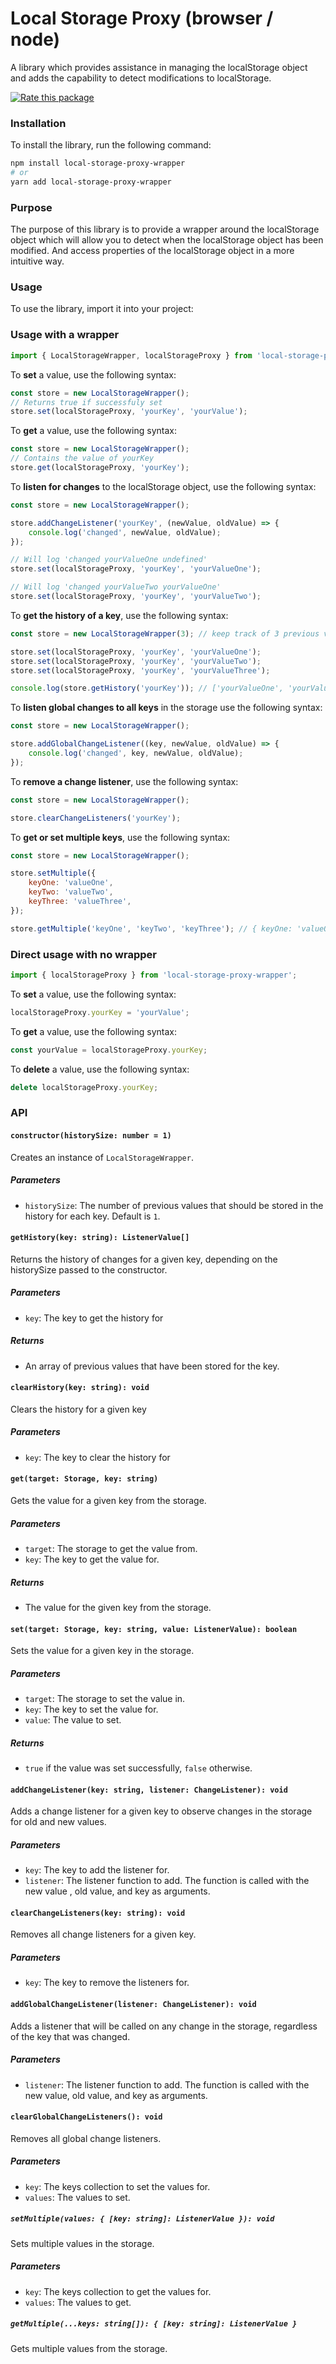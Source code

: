 # Local Storage Proxy (browser / node)

A library which provides assistance in managing the localStorage object and adds the capability to detect modifications to localStorage.

[![Rate this package](https://badges.openbase.com/js/rating/local-storage-proxy-wrapper.svg?token=qocsFqVQshrwHHfbBZFxCary9nXTxo2R90G48g8zdOM=)](https://openbase.com/js/local-storage-proxy-wrapper?utm_source=embedded&amp;utm_medium=badge&amp;utm_campaign=rate-badge)
### Installation
To install the library, run the following command:

```bash
npm install local-storage-proxy-wrapper
# or
yarn add local-storage-proxy-wrapper
```

### Purpose
The purpose of this library is to provide a wrapper around the localStorage object which will allow you to detect when the localStorage object has been modified.
And access properties of the localStorage object in a more intuitive way.

### Usage
To use the library, import it into your project:

### Usage with a wrapper

```javascript
import { LocalStorageWrapper, localStorageProxy } from 'local-storage-proxy-wrapper';
```

To <b>set</b> a value, use the following syntax:

```javascript
const store = new LocalStorageWrapper();
// Returns true if successfuly set
store.set(localStorageProxy, 'yourKey', 'yourValue');
```

To <b>get</b> a value, use the following syntax:

```javascript
const store = new LocalStorageWrapper();
// Contains the value of yourKey
store.get(localStorageProxy, 'yourKey');
```

To <b>listen for changes</b> to the localStorage object, use the following syntax:

```javascript
const store = new LocalStorageWrapper();

store.addChangeListener('yourKey', (newValue, oldValue) => {
    console.log('changed', newValue, oldValue);
});

// Will log 'changed yourValueOne undefined'
store.set(localStorageProxy, 'yourKey', 'yourValueOne');

// Will log 'changed yourValueTwo yourValueOne'
store.set(localStorageProxy, 'yourKey', 'yourValueTwo'); 
```

To <b>get the history of a key</b>, use the following syntax:

```javascript
const store = new LocalStorageWrapper(3); // keep track of 3 previous values

store.set(localStorageProxy, 'yourKey', 'yourValueOne');
store.set(localStorageProxy, 'yourKey', 'yourValueTwo');
store.set(localStorageProxy, 'yourKey', 'yourValueThree');

console.log(store.getHistory('yourKey')); // ['yourValueOne', 'yourValueTwo', 'yourValueThree']
```

To <b>listen global changes to all keys</b> in the storage use the following syntax:

```javascript
const store = new LocalStorageWrapper();

store.addGlobalChangeListener((key, newValue, oldValue) => {
    console.log('changed', key, newValue, oldValue);
});
```

To <b>remove a change listener</b>, use the following syntax:

```javascript
const store = new LocalStorageWrapper();

store.clearChangeListeners('yourKey');
```

To <b>get or set multiple keys</b>, use the following syntax:

```javascript
const store = new LocalStorageWrapper();

store.setMultiple({
    keyOne: 'valueOne',
    keyTwo: 'valueTwo',
    keyThree: 'valueThree',
});

store.getMultiple('keyOne', 'keyTwo', 'keyThree'); // { keyOne: 'valueOne', keyTwo: 'valueTwo', keyThree: 'valueThree' }
```

### Direct usage with no wrapper
```javascript
import { localStorageProxy } from 'local-storage-proxy-wrapper';
```

To <b>set</b> a value, use the following syntax:

```javascript
localStorageProxy.yourKey = 'yourValue';
```

To <b>get</b> a value, use the following syntax:

```javascript
const yourValue = localStorageProxy.yourKey;
```

To <b>delete</b> a value, use the following syntax:

```javascript
delete localStorageProxy.yourKey;
```

### API

#### `constructor(historySize: number = 1)`

Creates an instance of `LocalStorageWrapper`.

##### Parameters

-   `historySize`: The number of previous values that should be stored in the history for each key. Default is `1`.

#### `getHistory(key: string): ListenerValue[]`

Returns the history of changes for a given key, depending on the historySize passed to the constructor.

##### Parameters

-   `key`: The key to get the history for

##### Returns

-   An array of previous values that have been stored for the key.

#### `clearHistory(key: string): void`

Clears the history for a given key

##### Parameters

-   `key`: The key to clear the history for

#### `get(target: Storage, key: string)`

Gets the value for a given key from the storage.

##### Parameters

-   `target`: The storage to get the value from.
-   `key`: The key to get the value for.

##### Returns

-   The value for the given key from the storage.

#### `set(target: Storage, key: string, value: ListenerValue): boolean`

Sets the value for a given key in the storage.

##### Parameters

-   `target`: The storage to set the value in.
-   `key`: The key to set the value for.
-   `value`: The value to set.

##### Returns

-   `true` if the value was set successfully, `false` otherwise.

#### `addChangeListener(key: string, listener: ChangeListener): void`

Adds a change listener for a given key to observe changes in the storage for old and new values.

##### Parameters

-   `key`: The key to add the listener for.
-   `listener`: The listener function to add. The function is called with the new value , old value, and key as arguments.

#### `clearChangeListeners(key: string): void`

Removes all change listeners for a given key.

##### Parameters

-   `key`: The key to remove the listeners for.

#### `addGlobalChangeListener(listener: ChangeListener): void`

Adds a listener that will be called on any change in the storage, regardless of the key that was changed.

##### Parameters

-   `listener`: The listener function to add. The function is called with the new value, old value, and key as arguments.

#### `clearGlobalChangeListeners(): void`

Removes all global change listeners.

##### Parameters

-   `key`: The keys collection to set the values for.
-   `values`: The values to set.

##### `setMultiple(values: { [key: string]: ListenerValue }): void`

Sets multiple values in the storage.

##### Parameters

-   `key`: The keys collection to get the values for.
-   `values`: The values to get.

##### `getMultiple(...keys: string[]): { [key: string]: ListenerValue }`

Gets multiple values from the storage.